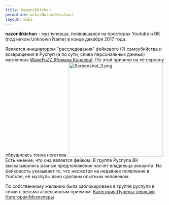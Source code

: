```yaml
---
title: Nazonikkichan
permalink: wiki/Nazonikkichan/
layout: wiki
---
```


**nazonikkichan** - музпуперша, появившаяся на просторах Youtube и ВК
(под ником Unknown Name) в конце декабря 2017 года.

Является инициатором "расследования" фейкового (?) самоубийства и
возвращения в Руспуп (а по сути, слива персональных данных) музпупера
[WaveFuZZ (Романа Канаева)](/wiki/WaveFuZZ "wikilink"). По этой причине на её
персону обрушилась тонна негатива.
<img src="Screenshot_3.png" title="fig:Screenshot_3.png" width="297" height="297" alt="Screenshot_3.png" />
Есть мнение, что она является фейком. В группе Руспупа ВК высказывались
разные предположения насчёт владельца аккаунта. На фейковость указывает
то, что несмотря на недавнее появление в Youtube, её музпупы явно
сделаны опытным человеком.

По собственному желанию была заблокирована в группе руспупа в связи с
весьма агрессивным приемом.
[Категория:Пуперы-девушки](Категория:Пуперы-девушки "wikilink")
[Категория:Музпуперы](Категория:Музпуперы "wikilink")
